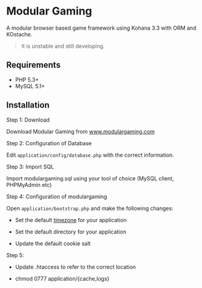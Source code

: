 # Modular Gaming

A modular browser based game framework using Kohana 3.3 with ORM and KOstache.

> It is unstable and still developing.

## Requirements

* PHP 5.3+
* MySQL 5.1+

## Installation

Step 1: Download

Download Modular Gaming from www.modulargaming.com

Step 2: Configuration of Database

Edit `application/config/database.php` with the correct information.

Step 3: Import SQL

Import modulargaming.sql using your tool of choice (MySQL client, PHPMyAdmin etc)

Step 4: Configuration of modulargaming

Open `application/bootstrap.php` and make the following changes: 

* Set the default [timezone](http://php.net/timezones) for your application

* Set the default directory for your application

* Update the default cookie salt

Step 5:

* Update .htaccess to refer to the correct location

* chmod 0777 application/{cache,logs}



